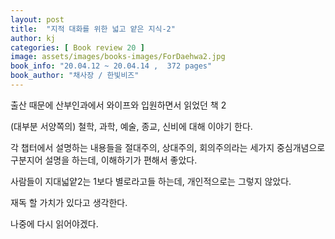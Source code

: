 ```yaml
---
layout: post
title:  "지적 대화를 위한 넓고 얕은 지식-2"
author: kj
categories: [ Book review 20 ]
image: assets/images/books-images/ForDaehwa2.jpg
book_info: "20.04.12 ~ 20.04.14 ,  372 pages"
book_author: "채사장 / 한빛비즈"
---
```

출산 때문에 산부인과에서 와이프와 입원하면서 읽었던 책 2

(대부분 서양쪽의) 철학, 과학, 예술, 종교, 신비에 대해 이야기 한다.

각 챕터에서 설명하는 내용들을 절대주의, 상대주의, 회의주의라는 세가지 중심개념으로 구분지어 설명을 하는데, 이해하기가 편해서 좋았다.

사람들이 지대넓얕2는 1보다 별로라고들 하는데, 개인적으로는 그렇지 않았다.

재독 할 가치가 있다고 생각한다.

나중에 다시 읽어야겠다.
